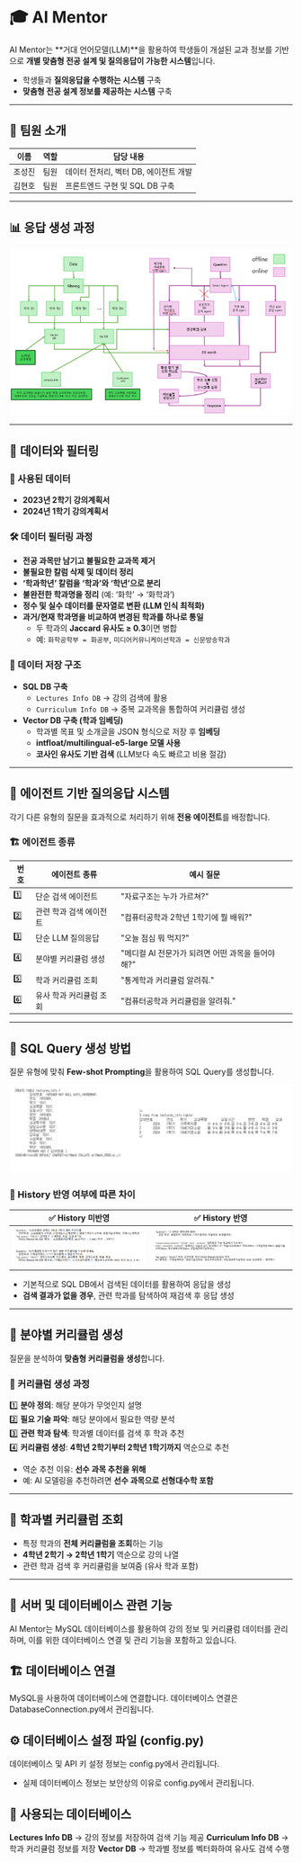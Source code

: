 # 🎓 AI Mentor

AI Mentor는 **거대 언어모델(LLM)**을 활용하여 학생들이 개설된 교과 정보를 기반으로 **개별 맞춤형 전공 설계 및 질의응답이 가능한 시스템**입니다.

- 학생들과 **질의응답을 수행하는 시스템** 구축
- **맞춤형 전공 설계 정보를 제공하는 시스템** 구축

---


## 👥 팀원 소개

| 이름   | 역할   | 담당 내용 |
|--------|--------|----------------------------------|
| 조성진 | 팀원   | 데이터 전처리, 벡터 DB, 에이전트 개발 |
| 김현호 | 팀원   | 프론트엔드 구현 및 SQL DB 구축 |

---

## 📊 응답 생성 과정

<div align="center">
  <img src="./image/AI_mentor_도식화.png" alt="AI Mentor 도식화"/>
</div>

---

## 📂 데이터와 필터링

### 📌 사용된 데이터
- **2023년 2학기 강의계획서**
- **2024년 1학기 강의계획서**

### 🛠 데이터 필터링 과정
- **전공 과목만 남기고 불필요한 교과목 제거**
- **불필요한 칼럼 삭제 및 데이터 정리**
- **‘학과학년’ 칼럼을 ‘학과’와 ‘학년’으로 분리**
- **불완전한 학과명을 정리** (예: ‘화학’ → ‘화학과’)
- **정수 및 실수 데이터를 문자열로 변환 (LLM 인식 최적화)**
- **과거/현재 학과명을 비교하여 변경된 학과를 하나로 통일**
  - 두 학과의 **Jaccard 유사도 ≥ 0.3**이면 병합
  - 예: `화학공학부 = 화공부`, `미디어커뮤니케이션학과 = 신문방송학과`

### 💾 데이터 저장 구조
- **SQL DB 구축**
  - `Lectures Info DB` → 강의 검색에 활용
  - `Curriculum Info DB` → 중복 교과목을 통합하여 커리큘럼 생성
- **Vector DB 구축 (학과 임베딩)**
  - 학과별 목표 및 소개글을 JSON 형식으로 저장 후 **임베딩**
  - **intfloat/multilingual-e5-large 모델 사용**
  - **코사인 유사도 기반 검색** (LLM보다 속도 빠르고 비용 절감)

---

## 🤖 에이전트 기반 질의응답 시스템

각기 다른 유형의 질문을 효과적으로 처리하기 위해 **전용 에이전트**를 배정합니다.

### 🏗 에이전트 종류
| 번호 | 에이전트 종류 | 예시 질문 |
|------|-------------|--------------------------------------|
| 1️⃣  | 단순 검색 에이전트 | "자료구조는 누가 가르쳐?" |
| 2️⃣  | 관련 학과 검색 에이전트 | "컴퓨터공학과 2학년 1학기에 뭘 배워?" |
| 3️⃣  | 단순 LLM 질의응답 | "오늘 점심 뭐 먹지?" |
| 4️⃣  | 분야별 커리큘럼 생성 | "메디컬 AI 전문가가 되려면 어떤 과목을 들어야 해?" |
| 5️⃣  | 학과 커리큘럼 조회 | "통계학과 커리큘럼 알려줘." |
| 6️⃣  | 유사 학과 커리큘럼 조회 | "컴퓨터공학과 커리큘럼을 알려줘." |

---

## 💾 SQL Query 생성 방법

질문 유형에 맞춰 **Few-shot Prompting**을 활용하여 SQL Query를 생성합니다.

<div align="center">
  <img src="./image/sql_query.png" alt="SQL Query 생성 과정" />
</div>

### 📌 History 반영 여부에 따른 차이
| ✅ History 미반영 | ✅ History 반영 |
|------------------|------------------|
| <div align="center"><img src="./image/no_history_fewshot.png" alt="No History Fewshot"/></div> | <div align="center"><img src="./image/history_few_shot.png" alt="History Fewshot"/></div> |

- 기본적으로 SQL DB에서 검색된 데이터를 활용하여 응답을 생성
- **검색 결과가 없을 경우**, 관련 학과를 탐색하여 재검색 후 응답 생성

---

## 🧠 분야별 커리큘럼 생성

질문을 분석하여 **맞춤형 커리큘럼을 생성**합니다.

### 📌 커리큘럼 생성 과정
1️⃣ **분야 정의**: 해당 분야가 무엇인지 설명  
2️⃣ **필요 기술 파악**: 해당 분야에서 필요한 역량 분석  
3️⃣ **관련 학과 탐색**: 학과별 데이터를 검색 후 학과 추천  
4️⃣ **커리큘럼 생성**: **4학년 2학기부터 2학년 1학기까지** 역순으로 추천  
   - 역순 추천 이유: **선수 과목 추천을 위해**  
   - 예: AI 모델링을 추천하려면 **선수 과목으로 선형대수학 포함**

---


## 📖 학과별 커리큘럼 조회

- 특정 학과의 **전체 커리큘럼을 조회**하는 기능
- **4학년 2학기 → 2학년 1학기** 역순으로 강의 나열
- 관련 학과 검색 후 커리큘럼을 보여줌 (유사 학과 포함)

---

## 📡 서버 및 데이터베이스 관련 기능

AI Mentor는 MySQL 데이터베이스를 활용하여 강의 정보 및 커리큘럼 데이터를 관리하며, 이를 위한 데이터베이스 연결 및 관리 기능을 포함하고 있습니다.

## 🏗 데이터베이스 연결

MySQL을 사용하여 데이터베이스에 연결합니다.
데이터베이스 연결은 DatabaseConnection.py에서 관리됩니다.


## ⚙️ 데이터베이스 설정 파일 (config.py)

데이터베이스 및 API 키 설정 정보는 config.py에서 관리됩니다.
- 실제 데이터베이스 정보는 보안상의 이유로 config.py에서 관리됩니다.


## 📂 사용되는 데이터베이스

**Lectures Info DB** → 강의 정보를 저장하여 검색 기능 제공
**Curriculum Info DB** → 학과 커리큘럼 정보를 저장
**Vector DB** → 학과별 정보를 벡터화하여 유사도 검색 수행
